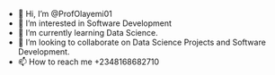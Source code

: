 - 👋 Hi, I’m @ProfOlayemi01
- 👀 I’m interested in Software Development 
- 🌱 I’m currently learning Data Science.
- 💞️ I’m looking to collaborate on Data Science Projects and Software Development.
- 📫 How to reach me +2348168682710

<!---
ProfOlayemi01/ProfOlayemi01 is a ✨ special ✨ repository because its `README.md` (this file) appears on your GitHub profile.
You can click the Preview link to take a look at your changes.
--->
